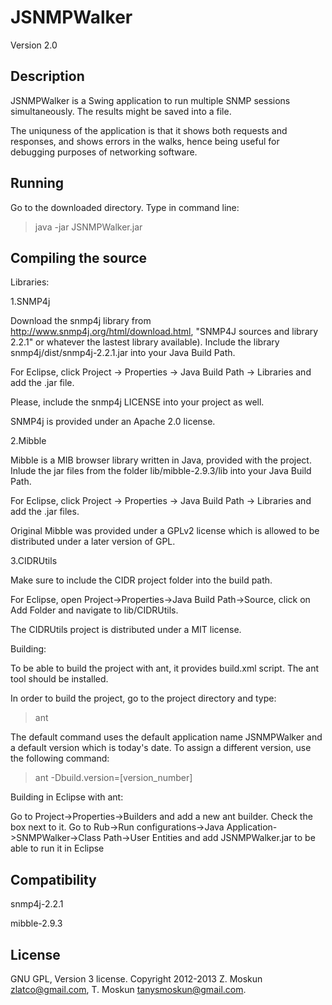 JSNMPWalker
===========
Version 2.0

Description
---------------
JSNMPWalker is a Swing application to run multiple SNMP sessions simultaneously. 
The results might be saved into a file. 

The uniquness of the application is that it shows both requests and responses, and shows errors in the walks, hence being useful for debugging purposes of networking software. 

Running
-----
Go to the downloaded directory. Type in command line:

> java -jar JSNMPWalker.jar

Compiling the source
--------------------

Libraries:

1.SNMP4j

Download the snmp4j library from http://www.snmp4j.org/html/download.html, "SNMP4J sources and library 2.2.1" or whatever the lastest library available). 
Include the library snmp4j/dist/snmp4j-2.2.1.jar into your Java Build Path. 

For Eclipse, click Project -> Properties -> Java Build Path -> Libraries and add the .jar file. 

Please, include the snmp4j LICENSE into your project as well.

SNMP4j is provided under an Apache 2.0 license. 

2.Mibble

Mibble is a MIB browser library written in Java, provided with the project. 
Inlude the jar files from the folder lib/mibble-2.9.3/lib into your Java Build Path.

For Eclipse, click Project -> Properties -> Java Build Path -> Libraries and add the .jar files.  

Original Mibble was provided under a GPLv2 license which is allowed to be distributed under a later version of GPL. 

3.CIDRUtils

Make sure to include the CIDR project folder into the build path. 

For Eclipse, open Project->Properties->Java Build Path->Source, click on Add Folder and navigate to lib/CIDRUtils.

The CIDRUtils project is distributed under a MIT license. 

Building:

To be able to build the project with ant, it provides build.xml script. The ant tool should be installed. 

In order to build the project, go to the project directory and type:
> ant

The default command uses the default application name JSNMPWalker and a default version which is today's date. 
To assign a different version, use the following command:
> ant -Dbuild.version=[version_number]

Building in Eclipse with ant:

Go to Project->Properties->Builders and add a new ant builder. Check the box next to it.
Go to Rub->Run configurations->Java Application->SNMPWalker->Class Path->User Entities and add JSNMPWalker.jar
to be able to run it in Eclipse

Compatibility
-------------
snmp4j-2.2.1

mibble-2.9.3

License
-------
GNU GPL, Version 3 license. Copyright 2012-2013 Z. Moskun zlatco@gmail.com, T. Moskun tanysmoskun@gmail.com.
